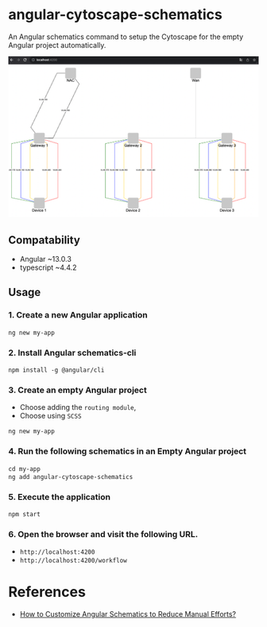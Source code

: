 # angular-cytoscape-schematics
An Angular schematics command to setup the Cytoscape for the empty Angular project automatically.

![demo](https://raw.githubusercontent.com/JenHsuan/angular-cytoscape-schematics/master/demo/screen-shot.png?token=GHSAT0AAAAAACHIZXE3NAIJ4TITJV7IH64AZIAOLUA)

## Compatability
* Angular ~13.0.3
* typescript ~4.4.2

## Usage
### 1. Create a new Angular application
```
ng new my-app
```

### 2. Install Angular schematics-cli
```
npm install -g @angular/cli
```

### 3. Create an empty Angular project
* Choose adding the `routing module`, 
* Choose using `SCSS`

```
ng new my-app
```

### 4. Run the following schematics in an Empty Angular project 

```
cd my-app
ng add angular-cytoscape-schematics
```

### 5. Execute the application
```
npm start
```

### 6. Open the browser and visit the following URL.
* `http://localhost:4200`
* `http://localhost:4200/workflow`

# References
* [How to Customize Angular Schematics to Reduce Manual Efforts?](https://medium.com/a-layman/how-to-customize-angular-schematics-to-reduce-manual-efforts-40bcca1eb61d)